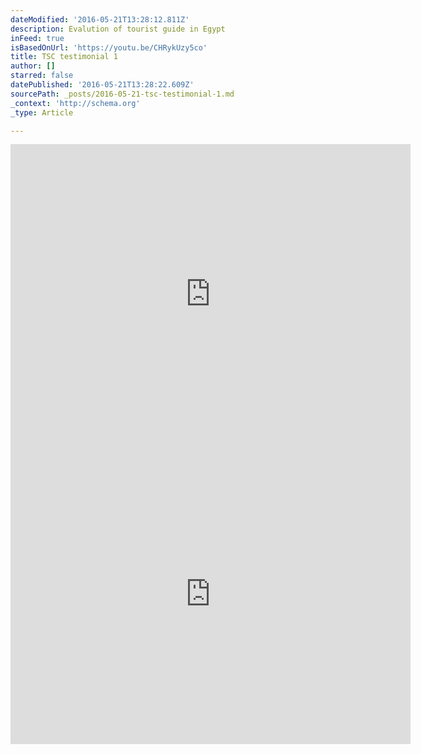 ```yaml
---
dateModified: '2016-05-21T13:28:12.811Z'
description: Evalution of tourist guide in Egypt
inFeed: true
isBasedOnUrl: 'https://youtu.be/CHRykUzy5co'
title: TSC testimonial 1
author: []
starred: false
datePublished: '2016-05-21T13:28:22.609Z'
sourcePath: _posts/2016-05-21-tsc-testimonial-1.md
_context: 'http://schema.org'
_type: Article

---
```

<iframe src="https://cdn.embedly.com/widgets/media.html?src=https://www.youtube.com/embed/CHRykUzy5co?feature=oembed&amp;url=http://www.youtube.com/watch?v=CHRykUzy5co&amp;image=https://i.ytimg.com/vi/CHRykUzy5co/hqdefault.jpg&amp;key=b7d04c9b404c499eba89ee7072e1c4f7&amp;type=text/html&amp;schema=youtube" width="640" height="480" scrolling="no" frameborder="0" allowfullscreen="" style=""></iframe>

<iframe src="https://cdn.embedly.com/widgets/media.html?src=https://www.youtube.com/embed/CHRykUzy5co?feature=oembed&amp;url=http://www.youtube.com/watch?v=CHRykUzy5co&amp;image=https://i.ytimg.com/vi/CHRykUzy5co/hqdefault.jpg&amp;key=b7d04c9b404c499eba89ee7072e1c4f7&amp;type=text/html&amp;schema=youtube" width="640" height="480" scrolling="no" frameborder="0" allowfullscreen="" style=""></iframe>